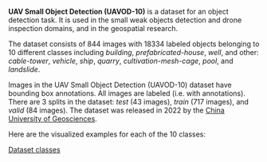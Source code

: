 **UAV Small Object Detection (UAVOD-10)** is a dataset for an object detection task. It is used in the small weak objects detection and drone inspection domains, and in the geospatial research. 

The dataset consists of 844 images with 18334 labeled objects belonging to 10 different classes including *building*, *prefabricated-house*, *well*, and other: *cable-tower*, *vehicle*, *ship*, *quarry*, *cultivation-mesh-cage*, *pool*, and *landslide*.

Images in the UAV Small Object Detection (UAVOD-10) dataset have bounding box annotations. All images are labeled (i.e. with annotations). There are 3 splits in the dataset: *test* (43 images), *train* (717 images), and *valid* (84 images). The dataset was released in 2022 by the [China University of Geosciences](https://en.cug.edu.cn/).

Here are the visualized examples for each of the 10 classes:

[Dataset classes](https://github.com/dataset-ninja/uav-small-object-detection/raw/main/visualizations/classes_preview.webm)
